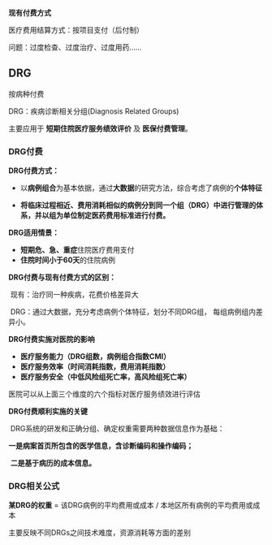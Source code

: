 **现有付费方式**

医疗费用结算方式：按项目支付（后付制）

问题：过度检查、过度治疗、过度用药……



## DRG

按病种付费

DRG：疾病诊断相关分组(Diagnosis Related Groups)

主要应用于 **短期住院医疗服务绩效评价** 及 **医保付费管理**。



### DRG付费

**DRG付费方式：**

- 以**病例组合**为基本依据，通过**大数据**的研究方法，综合考虑了病例的**个体特征**

- **将临床过程相近、费用消耗相似的病例分到同一个组（DRG）中进行管理的体系，并以组为单位制定医药费用标准进行付费。**



**DRG适用情景：**

- **短期危、急、重症**住院医疗费用支付
- **住院时间小于60天**的住院病例



**DRG付费与现有付费方式的区别：**

​	现有：治疗同一种疾病，花费价格差异大

​	DRG：通过大数据，充分考虑病例个体特征，划分不同DRG组，	每组病例组内差异小。



**DRG付费实施对医院的影响**

- **医疗服务能力（DRG组数，病例组合指数CMI）**
- **医疗服务效率（时间消耗指数，费用消耗指数）**
- **医疗服务安全（中低风险组死亡率，高风险组死亡率）**

医院可以从上面三个维度的六个指标对医疗服务绩效进行评估



**DRG付费顺利实施的关键**

​	DRG系统的研发和正确分组、确定权重需要两种数据信息作为基础：

​	**一是病案首页所包含的医学信息，含诊断编码和操作编码；**

​	**二是基于病历的成本信息。**



### DRG相关公式

**某DRG的权重** = 该DRG病例的平均费用或成本 / 本地区所有病例的平均费用或成本

主要反映不同DRGs之间技术难度，资源消耗等方面的差别